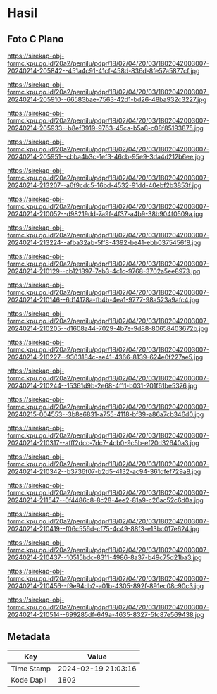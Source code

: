 # Hasil

## Foto C Plano

https://sirekap-obj-formc.kpu.go.id/20a2/pemilu/pdpr/18/02/04/20/03/1802042003007-20240214-205842--451a4c91-41cf-458d-836d-8fe57a5877cf.jpg

https://sirekap-obj-formc.kpu.go.id/20a2/pemilu/pdpr/18/02/04/20/03/1802042003007-20240214-205910--66583bae-7563-42d1-bd26-48ba932c3227.jpg

https://sirekap-obj-formc.kpu.go.id/20a2/pemilu/pdpr/18/02/04/20/03/1802042003007-20240214-205933--b8ef3919-9763-45ca-b5a8-c08f85193875.jpg

https://sirekap-obj-formc.kpu.go.id/20a2/pemilu/pdpr/18/02/04/20/03/1802042003007-20240214-205951--cbba4b3c-1ef3-46cb-95e9-3da4d212b6ee.jpg

https://sirekap-obj-formc.kpu.go.id/20a2/pemilu/pdpr/18/02/04/20/03/1802042003007-20240214-213207--a6f9cdc5-16bd-4532-91dd-40ebf2b3853f.jpg

https://sirekap-obj-formc.kpu.go.id/20a2/pemilu/pdpr/18/02/04/20/03/1802042003007-20240214-210052--d98219dd-7a9f-4f37-a4b9-38b904f0509a.jpg

https://sirekap-obj-formc.kpu.go.id/20a2/pemilu/pdpr/18/02/04/20/03/1802042003007-20240214-213224--afba32ab-5ff8-4392-be41-ebb0375456f8.jpg

https://sirekap-obj-formc.kpu.go.id/20a2/pemilu/pdpr/18/02/04/20/03/1802042003007-20240214-210129--cb121897-7eb3-4c1c-9768-3702a5ee8973.jpg

https://sirekap-obj-formc.kpu.go.id/20a2/pemilu/pdpr/18/02/04/20/03/1802042003007-20240214-210146--6d14178a-fb4b-4ea1-9777-98a523a9afc4.jpg

https://sirekap-obj-formc.kpu.go.id/20a2/pemilu/pdpr/18/02/04/20/03/1802042003007-20240214-210205--d1608a44-7029-4b7e-9d88-80658403672b.jpg

https://sirekap-obj-formc.kpu.go.id/20a2/pemilu/pdpr/18/02/04/20/03/1802042003007-20240214-210227--9303184c-ae41-4366-8139-624e0f227ae5.jpg

https://sirekap-obj-formc.kpu.go.id/20a2/pemilu/pdpr/18/02/04/20/03/1802042003007-20240214-210244--15361d9b-2e68-4f11-b031-201f61be5376.jpg

https://sirekap-obj-formc.kpu.go.id/20a2/pemilu/pdpr/18/02/04/20/03/1802042003007-20240215-004553--3b8e6831-a755-4118-bf39-a86a7cb346d0.jpg

https://sirekap-obj-formc.kpu.go.id/20a2/pemilu/pdpr/18/02/04/20/03/1802042003007-20240214-210317--afff2dcc-7dc7-4cb0-9c5b-ef20d32640a3.jpg

https://sirekap-obj-formc.kpu.go.id/20a2/pemilu/pdpr/18/02/04/20/03/1802042003007-20240214-210342--b3736f07-b2d5-4132-ac94-361dfef729a8.jpg

https://sirekap-obj-formc.kpu.go.id/20a2/pemilu/pdpr/18/02/04/20/03/1802042003007-20240214-211547--0f4486c8-8c28-4ee2-81a9-c26ac52c6d0a.jpg

https://sirekap-obj-formc.kpu.go.id/20a2/pemilu/pdpr/18/02/04/20/03/1802042003007-20240214-210419--f06c556d-cf75-4c49-88f3-e13bc017e624.jpg

https://sirekap-obj-formc.kpu.go.id/20a2/pemilu/pdpr/18/02/04/20/03/1802042003007-20240214-210437--10515bdc-8311-4986-8a37-b49c75d21ba3.jpg

https://sirekap-obj-formc.kpu.go.id/20a2/pemilu/pdpr/18/02/04/20/03/1802042003007-20240214-210456--f9e94db2-a01b-4305-892f-891ec08c90c3.jpg

https://sirekap-obj-formc.kpu.go.id/20a2/pemilu/pdpr/18/02/04/20/03/1802042003007-20240214-210514--699285df-649a-4635-8327-5fc87e569438.jpg


## Metadata

| Key        | Value               |
| ---------- | ------------------- |
| Time Stamp | 2024-02-19 21:03:16 |
| Kode Dapil | 1802                |




